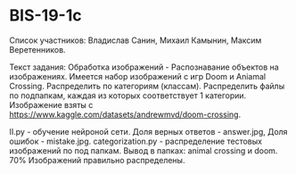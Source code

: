# BIS-19-1c
Список участников:
Владислав Санин, Михаил Камынин, Максим Веретенников.


Текст задания: Обработка изображений - Распознавание объектов на изображениях.
Имеется набор изображений с игр Doom и Aniamal Crossing. Распределить по категориям (классам). Распределить файлы по подпапкам, каждая из которых соответствует 1 категории.
Изображение взяты с https://www.kaggle.com/datasets/andrewmvd/doom-crossing.

II.py - обучение нейроной сети. Доля верных ответов - answer.jpg, Доля ошибок - mistake.jpg. 
categorization.py - распределение тестовых изображений по под папкам. Вывод в папках: animal crossing и doom. 70% Изображений правильно распределены. 

